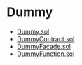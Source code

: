 # Dummy

<!-- START_INDEX -->
- [Dummy.sol](./Dummy.sol/index.md)
- [DummyContract.sol](./DummyContract.sol/index.md)
- [DummyFacade.sol](./DummyFacade.sol/index.md)
- [DummyFunction.sol](./DummyFunction.sol/index.md)
<!-- END_INDEX -->
